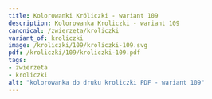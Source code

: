 ```yaml
---
title: Kolorowanki Króliczki - wariant 109
description: Kolorowanka Kroliczki - wariant 109
canonical: /zwierzeta/kroliczki
variant_of: kroliczki
image: /kroliczki/109/kroliczki-109.svg
pdf: /kroliczki/109/kroliczki-109.pdf
tags:
- zwierzeta
- kroliczki
alt: "kolorowanka do druku kroliczki PDF - wariant 109"
---
```

